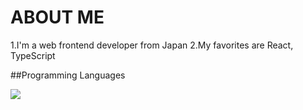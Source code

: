 # ABOUT ME

1.I'm a web frontend developer from Japan
2.My favorites are React, TypeScript

##Programming Languages

![](https://skillicons.dev/icons?i=html,css,js,typescript,python,php)

<!--
**rikuto06/rikuto06** is a ✨ _special_ ✨ repository because its `README.md` (this file) appears on your GitHub profile.

Here are some ideas to get you started:


-->
